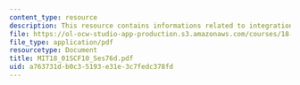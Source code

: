 ```yaml
---
content_type: resource
description: This resource contains informations related to integration by parts.
file: https://ol-ocw-studio-app-production.s3.amazonaws.com/courses/18-01sc-single-variable-calculus-fall-2010/a763731db0c35193e31e3c7fedc378fd_MIT18_01SCF10_Ses76d.pdf
file_type: application/pdf
resourcetype: Document
title: MIT18_01SCF10_Ses76d.pdf
uid: a763731d-b0c3-5193-e31e-3c7fedc378fd
---
```

